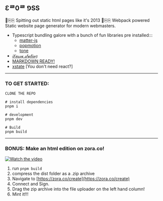 ## Ɛᄅ0ᄅ ⅁SS

🦾⎘⎘ Spitting out static html pages like it's 2013 🦾⎘⎘
Webpack powered Static website page generator for modern webmasters.

- Typescript bundling galore with a bunch of fun libraries pre installed:::
  - [matter-js](https://brm.io/matter-js/)
  - [popmotion](https://popmotion.io/)
  - [tone](https://tonejs.github.io/)
- [𝒮𝒶𝓈𝓈𝓎 𝓈𝓉𝓎𝓁𝒾𝓃𝑔](https://sass-lang.com/documentation/)
- [MARKDOWN READY!](https://www.markdownguide.org/)
- [xstate](https://xstate.js.org/docs/fr/guides/start.html#running-our-machine) [You don't need react?]

---

### TO GET STARTED:

    CLONE THE REPO

    # install dependencies
    pnpm i

    # development
    pnpm dev

    # Build
    pnpm build

---

### BONUS: Make an html edition on zora.co!

[![Watch the video](https://ipfs.io/ipfs/QmXjRRLxPnedLbXQD2Vy2577rYrSXrJvE1LDD7gVPXD7AJ)](https://www.loom.com/share/b2da6cce4f19479582b9f9ddea84d971)

1. run `pnpm build`
2. compress the dist folder as a .zip archive
3. Navigate to [https://zora.co/create](https://zora.co/create)
4. Connect and Sign.
5. Drag the zip archive into the file uploader on the left hand column!
6. Mint it!!!
